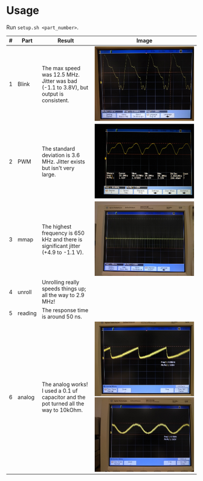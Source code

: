 # Usage
Run `setup.sh <part_number>`.

| # |Part     | Result                                                                                | Image                                                         |
| - | ------- | ------------------------------------------------------------------------------------- | ------------------------------------------------------------- |
| 1 | Blink   | The max speed was 12.5 MHz. Jitter was bad (-1.1 to 3.8V), but output is consistent.  | ![alttxt](imgs/1-blink.jpg)                                   |
| 2 | PWM     | The standard deviation is 3.6 MHz. Jitter exists but isn't very large.                | ![alttxt](imgs/2-pwm.jpg)                                     |
| 3 | mmap    | The highest frequency is 650 kHz and there is significant jitter (+4.9 to -1.1 V).    | ![alttxt](imgs/3-mmap.jpg)                                    |
| 4 | unroll  | Unrolling really speeds things up; all the way to 2.9 MHz!                            |                                                               |
| 5 | reading | The response time is around 50 ns.                                                    |                                                               |
| 6 | analog  | The analog works! I used a 0.1 uf capacitor and the pot turned all the way to 10kOhm. | ![alttxt](imgs/6-analog_1.jpg) ![alttxt](imgs/6-analog_2.jpg) |